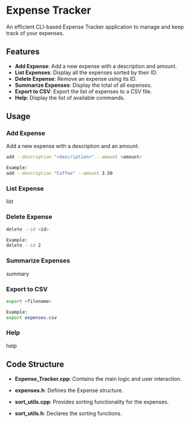 # Expense Tracker

An efficient CLI-based Expense Tracker application to manage and keep track of your expenses.

## Features

- **Add Expense**: Add a new expense with a description and amount.
- **List Expenses**: Display all the expenses sorted by their ID.
- **Delete Expense**: Remove an expense using its ID.
- **Summarize Expenses**: Display the total of all expenses.
- **Export to CSV**: Export the list of expenses to a CSV file.
- **Help**: Display the list of available commands.

## Usage

### Add Expense
Add a new expense with a description and an amount.

```bash
add --description "<description>" --amount <amount>

Example:
add --description "Coffee" --amount 3.50
```


### List Expense
list

### Delete Expense

```bash
delete --id <id>

Example:
delete --id 2
```

### Summarize Expenses
summary

### Export to CSV

```bash
export <filename>

Example:
export expenses.csv
```

### Help
help

## Code Structure
 - **Expense_Tracker.cpp**: Contains the main logic and user interaction.

 - **expenses.h**: Defines the Expense structure.

 - **sort_utils.cpp**: Provides sorting functionality for the expenses.

 - **sort_utils.h**: Declares the sorting functions.
